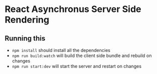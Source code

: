 # React Asynchronus Server Side Rendering

## Running this
- ``npm install`` should install all the dependencies
- ``npm run build:watch`` will build the client side bundle and rebuild on changes
- ``npm run start:dev`` will start the server and restart on changes
